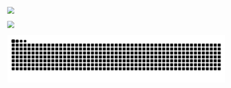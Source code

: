 
![](https://github-contributor-stats.vercel.app/api?username=Pomme978&limit=5&theme=tokyonight&combine_all_yearly_contributions=true)

[![](https://visitcount.itsvg.in/api?id=Pomme978&icon=7&color=8)](https://visitcount.itsvg.in)

<p align="center">
  <a href="snake">
    <img src="https://raw.githubusercontent.com/Pomme978/Pomme978/output/github-contribution-grid-snake-dark.svg" />
  </a>
</p>
